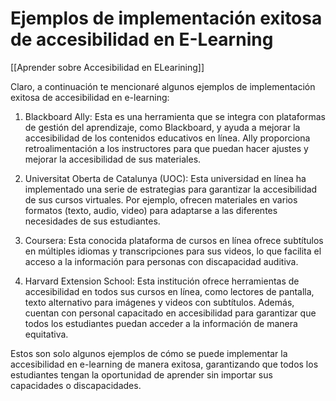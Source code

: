# Ejemplos de implementación exitosa de accesibilidad en E-Learning

[[Aprender sobre Accesibilidad en ELearining]]

Claro, a continuación te mencionaré algunos ejemplos de implementación exitosa de accesibilidad en e-learning:

1. Blackboard Ally: Esta es una herramienta que se integra con plataformas de gestión del aprendizaje, como Blackboard, y ayuda a mejorar la accesibilidad de los contenidos educativos en línea. Ally proporciona retroalimentación a los instructores para que puedan hacer ajustes y mejorar la accesibilidad de sus materiales.

2. Universitat Oberta de Catalunya (UOC): Esta universidad en línea ha implementado una serie de estrategias para garantizar la accesibilidad de sus cursos virtuales. Por ejemplo, ofrecen materiales en varios formatos (texto, audio, video) para adaptarse a las diferentes necesidades de sus estudiantes.

3. Coursera: Esta conocida plataforma de cursos en línea ofrece subtítulos en múltiples idiomas y transcripciones para sus videos, lo que facilita el acceso a la información para personas con discapacidad auditiva.

4. Harvard Extension School: Esta institución ofrece herramientas de accesibilidad en todos sus cursos en línea, como lectores de pantalla, texto alternativo para imágenes y videos con subtítulos. Además, cuentan con personal capacitado en accesibilidad para garantizar que todos los estudiantes puedan acceder a la información de manera equitativa.

Estos son solo algunos ejemplos de cómo se puede implementar la accesibilidad en e-learning de manera exitosa, garantizando que todos los estudiantes tengan la oportunidad de aprender sin importar sus capacidades o discapacidades.
